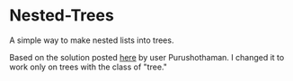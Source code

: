 # Nested-Trees
A simple way to make nested lists into trees.

Based on the solution posted [here](https://stackoverflow.com/questions/34610932/tree-like-structure-for-nested-ul-lis) by user Purushothaman. I changed it to work only on trees with the class of "tree."
